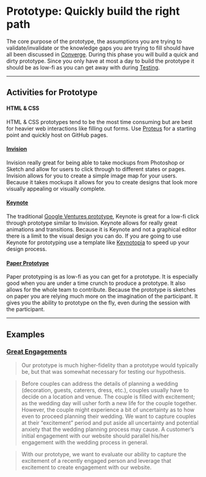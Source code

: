 # Prototype: Quickly build the right path

The core purpose of the prototype, the assumptions you are trying to
validate/invalidate or the knowledge gaps you are trying to fill should have all
been discussed in [Converge](../3-Converge). During this phase you will build a
quick and dirty prototype. Since you only have at most a day to build the
prototype it should be as low-fi as you can get away with during [Testing](../5-Test).

---

## Activities for Prototype

#### HTML & CSS

HTML & CSS prototypes tend to be the most time consuming but are best for
heavier web interactions like filling out forms.
Use [Proteus](https://github.com/thoughtbot/proteus)
for a starting point and quickly host on GitHub pages.

#### [Invision](http://www.invisionapp.com/)

Invision really great for being able to take mockups from Photoshop or Sketch and
allow for users to click through to different states or pages. Invision allows
for you to create a simple image map for your users. Because it takes mockups it
allows for you to create designs that look more visually appealing or visually
complete.

#### [Keynote](https://www.apple.com/mac/keynote/)

The traditional [Google Ventures
prototype](http://www.gv.com/lib/the-product-design-sprint-prototypeday4),
Keynote is great for a low-fi click through prototype similar to Invision.
Keynote allows for really great animations and transitions.
Because it is Keynote and not a graphical editor there is a
limit to the visual design you can do.
If you are going to use Keynote for prototyping use a
template like [Keynotopia](http://keynotopia.com/)
to speed up your design process.

#### [Paper Prototype](http://alistapart.com/article/paperprototyping)

Paper prototyping is as low-fi as you can get for a prototype.
It is especially good when you are
under a time crunch to produce a prototype.
It also allows for the whole team to contribute.
Because the prototype is sketches on paper you are relying
much more on the imagination of the participant.
It gives you the ability to prototype on the fly,
 even during the session with the participant.

---

## Examples

### [Great Engagements](http://greatengagements.herokuapp.com/)

> Our prototype is much higher-fidelity than a prototype would typically be, but
> that was somewhat necessary for testing our hypothesis.

> Before couples can address the details of planning a wedding
(decoration, guests, caterers, dress, etc.), couples usually have to decide on a
location and venue. The couple is filled with excitement; as the wedding day
will usher forth a new life for the couple together. However, the couple might
experience a bit of uncertainty as to how even to proceed planning their
wedding. We want to capture couples at their “excitement” period and put aside
all uncertainty and potential anxiety that the wedding planning process may
cause. A customer’s initial engagement with our website should parallel his/her
engagement with the wedding process in general.

> With our prototype, we want to evaluate our ability to capture the excitement of
a recently engaged person and leverage that excitement to create engagement with
our website.
